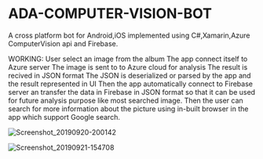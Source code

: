 # ADA-COMPUTER-VISION-BOT
A cross platform bot for Android,iOS implemented using C#,Xamarin,Azure ComputerVision api and Firebase.

WORKING:
User select an image from the album
The app connect itself to Azure server
The image is sent to to Azure cloud for analysis
The result is recived in JSON format
The JSON is deserialized or parsed by the app and the result represented in UI
Then the app automatically connect to Firebase server an transfer the data in Firebase in JSON format so that it can be used for future analysis purpose like most searched image.
Then the user can search for more information about the picture using  in-built browser in the app which support Google search.




![Screenshot_20190920-200142](https://user-images.githubusercontent.com/51410810/65372955-5a506700-dc94-11e9-903c-5092659855b6.png)

![Screenshot_20190921-154708](https://user-images.githubusercontent.com/51410810/65372976-8cfa5f80-dc94-11e9-896a-669a9a8465e0.png)

